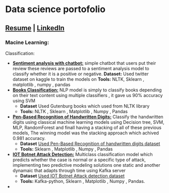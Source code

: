 # Data science portofolio
## [Resume](https://drive.google.com/file/d/1D_0Ueik-AiTROsYUBLoMKU3XABE4k9bT/view?usp=sharing) | [LinkedIn](https://www.linkedin.com/in/hassan-essam)
### Macine Learning:
Classification: 

 -  [**Sentiment analysis with chatbot:**](https://github.com/hassanmido22/sentiment-analysis-with-chatbot) simple chatbot that users put their review these reviews are passed to a sentiment analysis model to classify whether it is a positive or negative.
 **Dataset:** Used twitter dataset on kaggle to train the models on
 **Tools:** NLTK, Sklearn , matplotlib , numpy , pandas
 -  [**Books Classification:**](https://github.com/hassanmido22/Text-Classification) NLP model is simply to classify books depending on their text content using multiple classifiers , it gave us 90% accuracy using SVM 
	- **Dataset** Used Gutenburg books which used from NLTK library
	-	**Tools:** NLTK , Sklearn , Matplotlib , Numpy , Pandas
 - [**Pen-Based Recognition of Handwritten Digits:**]() Classify the handwritten digits using classical machine learning models using Decision tree, SVM, MLP, RandomForest and finall having a stacking of all of these previous models, The winning model was the stacking approach which achived 0.981 accuracy.
	-	**Dataset** [Used Pen-Based Recognition of handwritten digits dataset](https://datahub.io/machine-learning/pendigits)
	-	**Tools:** Sklearn , Matplotlib , Numpy , Pandas
 - [**IOT Botnet Attack Detection:**]() Multiclass classification model which predicts whether the case is normal or a specific type of attack, implementing two predictive modeling solutions one static and another dynamaic that adapts through time using Kafka server
	- **Dataset** [Used IOT Botnet Attack detection dataset](https://archive.ics.uci.edu/ml/datasets/detection_of_IoT_botnet_attacks_N_BaIoT)
	-	**Tools:** Kafka-python, Sklearn , Matplotlib , Numpy , Pandas.
 - 

 
